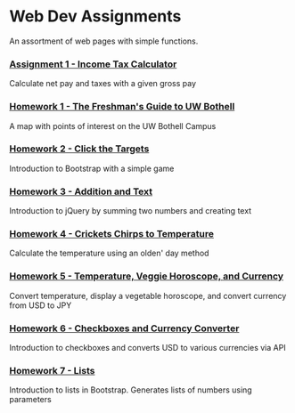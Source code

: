 # Web Dev Assignments
An assortment of web pages with simple functions.

### [Assignment 1 - Income Tax Calculator](https://jarodgu.github.io/WebDev/Assignment%201/Assignment1.html)
Calculate net pay and taxes with a given gross pay

### [Homework 1 - The Freshman's Guide to UW Bothell](https://jarodgu.github.io/WebDev/homepage.html)
A map with points of interest on the UW Bothell Campus

### [Homework 2 - Click the Targets](https://jarodgu.github.io/WebDev/ice04_02.html)
Introduction to Bootstrap with a simple game

### [Homework 3 - Addition and Text](https://jarodgu.github.io/WebDev/Homework3.html)
Introduction to jQuery by summing two numbers and creating text

### [Homework 4 - Crickets Chirps to Temperature](https://jarodgu.github.io/WebDev/Homework4.html)
Calculate the temperature using an olden' day method

### [Homework 5 - Temperature, Veggie Horoscope, and Currency](https://jarodgu.github.io/WebDev/Homework5.html)
Convert temperature, display a vegetable horoscope, and convert currency from USD to JPY

### [Homework 6 - Checkboxes and Currency Converter](https://jarodgu.github.io/WebDev/Homework6.html)
Introduction to checkboxes and converts USD to various currencies via API

### [Homework 7 - Lists](https://jarodgu.github.io/WebDev/Homework7.html)
Introduction to lists in Bootstrap. Generates lists of numbers using parameters
